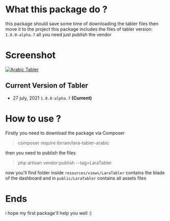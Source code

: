 # What this package do ?
this package should save some time of downloading the tabler files then move it to the project this package includes the files of tabler version: `1.0.0-alpha.7` all you need just publish the vendor

# Screenshot
[![Arabic Tabler](https://lh4.googleusercontent.com/gKrAPKQyKcHc9dVvDMfHHiwU48PhFDWdIzdB7XC-YBUbaYyZwtkxInrk1cTWWrVWrbbMKBQdEHFeVw=w1318-h667-rw "Arabic Tabler")](https://lh4.googleusercontent.com/gKrAPKQyKcHc9dVvDMfHHiwU48PhFDWdIzdB7XC-YBUbaYyZwtkxInrk1cTWWrVWrbbMKBQdEHFeVw=w1318-h667-rw "Arabic Tabler")
## Current Version of Tabler
- 27 july, 2021 `1.0.0-alpha.7` **(Current)**

# How to use ?
Firstly you need to download the package via Composer
> composer require ibrram/lara-tabler-arabic

then you need to publish the files

> php artisan vendor:publish --tag=LaraTabler

now you'll find folder inside `resources/views/LaraTabler` contains the blade of the dashboard and in `public/LaraTabler` contains all assets files

# Ends
i hope my first package'll help you well :)
